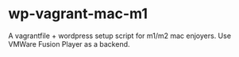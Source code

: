 # wp-vagrant-mac-m1
A vagrantfile + wordpress setup script for m1/m2 mac enjoyers. Use VMWare Fusion Player as a backend.
